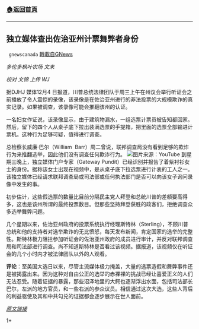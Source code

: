 ###  [:house:返回首頁](https://github.com/ourhimalayas/txt)
---

## 独立媒体查出佐治亚州计票舞弊者身份
` gnewscanada` [轉載自GNews](https://gnews.org/zh-hans/619864/)

*多伦多枫叶农场 文来*

*校对 文锦 上传 WJ*

据DJHJ 媒体12月4 日报道，川普总统法律团队于周三上午在州议会举行听证会之前播放了令人震惊的录像，该录像是在佐治亚州进行的非法投票的大规模欺诈的真实记录。如果被调查，该录像可能会推翻该州的认证。

一名妇女作证说，该录像显示，由于建筑物漏水，一组选票计票员被告知都回家。然后，留下的四个人从桌子底下拉出装满选票的手提箱，把里面的选票全部输进计票机。这种行为足够可疑，值得进行调查。

总检察长威廉·巴尔（William  Barr）周二曾说，联邦调查局没有看到足够的欺诈行为来推翻选举，因此他们没有调查任何欺诈行为。
![]()![](https://gnews-media-offload.s3.amazonaws.com/wp-content/uploads/2020/12/05095249/%E5%B1%8F%E5%B9%95%E6%88%AA%E5%9B%BE196.png)图片来源：YouTube
到星期三晚上，独立媒体门户专家（Gateway Pundit）已经识别并报告了着紫衬衫女士的身份。据称该女士出现在视频中，是从桌子底下拉选票进行计表的工人之一。该独立媒体已经请求联邦调查局或司法部或任何执法部门是否可以向该女子询问录像中发生的事。

初步估计，这些假选票的数量比目前分隔民主党人拜登和总统川普的差额要高得多，这也是该州所谓的最终投票数目。但那些坚持拜登获胜的政客们，拒绝调查众多选举舞弊问题。

几个星期以来，佐治亚州政府的投票系统执行经理斯特林（Sterling），不顾川普总统和他的支持者对选举欺诈的无比愤怒，每天发布新闻，肯定国家的选举的完整性。斯特林极力阻拦参加听证会的佐治亚州政府的成员进行审计，并反对联邦调查局和司法部进行调查。尚不知道斯特林是否看过该视频。据报道，该视频仅在听证会的几个小时内才被法律团队以外的人观看。

**评论**：至美国大选日以来，尽管主流媒体极力掩盖，大量的选票造假和舞弊事件还是被揭露出来。因为这种对自由公正的选举的赤裸裸的挑战已经让喜爱正义的人们无法忍受。随着证据的暴露，那些沼泽地里的大鳄也逐渐浮出水面，包括司法部长巴尔，左派的地方官员，和一些右派的参众议员。相信通过这次大选，这些人背后的利益驱使及其和中共勾兑的证据都会逐步展示在世人面前。

*[原文链接](https://djhjmedia.com/kari/busted-independent-media-does-job-wray-and-barr-refuse-to-do-woman-ided-in-shocking-video-of-ga-ballot-stuffers/)*

1+
